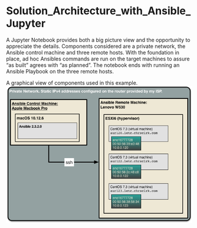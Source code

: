 # Solution_Architecture_with_Ansible_Jupyter
A Jupyter Notebook provides both a big picture view and the opportunity to appreciate the details.  Components considered are a private network, the Ansible control machine and three remote hosts.  With the foundation in place, ad hoc Ansibles commands are run on the target machines to assure “as built” agrees with “as planned”.  The notebook ends with running an Ansible Playbook on the three remote hosts.

A graphical view of components used in this example.
![Components used in this example.](https://github.com/chrsclrk/Solution_Architecture_with_Ansible_Jupyter/blob/cf4d67a8724d636b1d66e0786db30965d495fa46/w530_aur_components.png)
